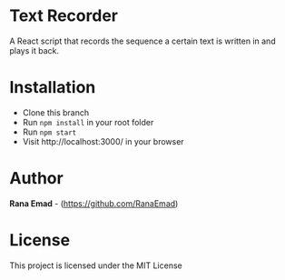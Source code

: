 # Text Recorder

A React script that records the sequence a certain text is written in and plays it back.

# Installation

- Clone this branch
- Run `npm install` in your root folder
- Run `npm start`
- Visit http://localhost:3000/ in your browser

# Author

**Rana Emad** - (https://github.com/RanaEmad)

# License

This project is licensed under the MIT License
